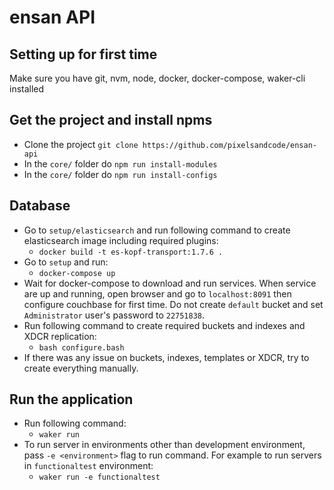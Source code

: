 # ensan API

## Setting up for first time
Make sure you have git, nvm, node, docker, docker-compose, waker-cli installed

## Get the project and install npms
- Clone the project `git clone https://github.com/pixelsandcode/ensan-api`
- In the `core/` folder do `npm run install-modules`
- In the `core/` folder do `npm run install-configs`

## Database
- Go to `setup/elasticsearch` and run following command to create elasticsearch image including required plugins:
    - `docker build -t es-kopf-transport:1.7.6 .`
- Go to `setup` and run:
    - `docker-compose up`
- Wait for docker-compose to download and run services. When service are up and running, open browser and go to `localhost:8091` then configure couchbase for first time. Do not create `default` bucket and set `Administrator` user's password to `22751838`.
- Run following command to create required buckets and indexes and XDCR replication:
    - `bash configure.bash`
- If there was any issue on buckets, indexes, templates or XDCR, try to create everything manually.

## Run the application
- Run following command:
	- `waker run`
- To run server in environments other than development environment, pass `-e <environment>` flag to run command. For example to run servers in `functionaltest` environment:
	- `waker run -e functionaltest`
